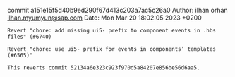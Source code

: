 commit a151e15f5d40b9ed290f67d413c203a7ac5c26a0
Author: ilhan orhan <ilhan.myumyun@sap.com>
Date:   Mon Mar 20 18:02:05 2023 +0200

    Revert "chore: add missing ui5- prefix to component events in .hbs files" (#6740)
    
    Revert "chore: use ui5- prefix for events in components’ templates (#6565)"
    
    This reverts commit 52134a6e323c923f970d5a84207e856be56d6aa5.
